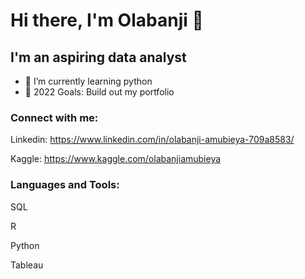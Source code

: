 # Hi there, I'm Olabanji 👋 

## I'm an aspiring data analyst

- 🌱 I’m currently learning python 
- 🥅 2022 Goals: Build out my portfolio

### Connect with me:

Linkedin: https://www.linkedin.com/in/olabanji-amubieya-709a8583/

Kaggle: https://www.kaggle.com/olabanjiamubieya

### Languages and Tools:

SQL

R

Python

Tableau
